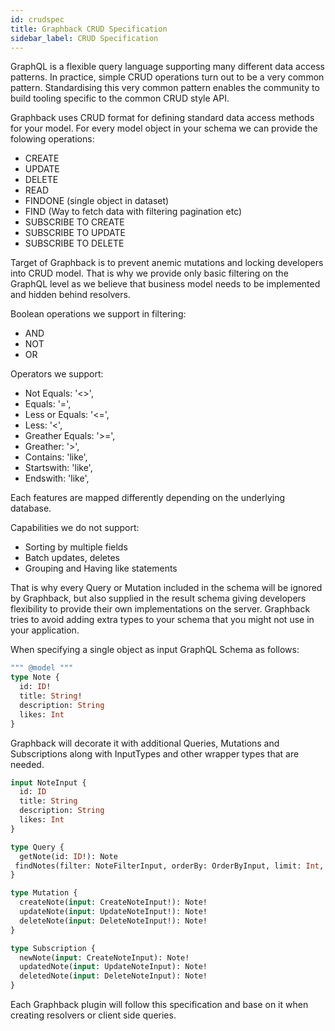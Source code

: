 ```yaml
---
id: crudspec
title: Graphback CRUD Specification
sidebar_label: CRUD Specification
---
```


GraphQL is a flexible query language supporting many different data access patterns. 
In practice, simple CRUD operations turn out to be a very common pattern. 
Standardising this very common pattern enables the community to build tooling specific to the common CRUD style API.

Graphback uses CRUD format for defining standard data access methods for your model. 
For every model object in your schema we can provide the folowing operations:

- CREATE
- UPDATE
- DELETE
- READ
- FINDONE (single object in dataset)
- FIND (Way to fetch data with filtering pagination etc)
- SUBSCRIBE TO CREATE
- SUBSCRIBE TO UPDATE
- SUBSCRIBE TO DELETE

Target of Graphback is to prevent anemic mutations and locking developers into CRUD model. 
That is why we provide only basic filtering on the GraphQL level as we believe that business model 
needs to be implemented and hidden behind resolvers. 

Boolean operations we support in filtering:
- AND
- NOT
- OR

Operators we support:
- Not Equals: '<>',
- Equals: '=',
- Less or Equals: '<=',
- Less: '<',
- Greather Equals: '>=',
- Greather: '>',
- Contains: 'like',
- Startswith: 'like',
- Endswith: 'like',

Each features are mapped differently depending on the underlying database.

Capabilities we do not support:

- Sorting by multiple fields
- Batch updates, deletes
- Grouping and Having like statements

That is why every Query or Mutation included in the schema will be ignored by Graphback, but also supplied in the result schema giving developers flexibility to provide their own implementations on the server. Graphback tries to avoid adding extra types to your schema that you might not use in your application.

When specifying a single object as input GraphQL Schema as follows:

```graphql
""" @model """
type Note {
  id: ID!
  title: String!
  description: String
  likes: Int
}
```

Graphback will decorate it with additional Queries, Mutations and Subscriptions along with InputTypes and other wrapper types that are needed.

```graphql
input NoteInput {
  id: ID
  title: String
  description: String
  likes: Int
}

type Query {
  getNote(id: ID!): Note
 findNotes(filter: NoteFilterInput, orderBy: OrderByInput, limit: Int, offset: Int): NoteResultList!
} 

type Mutation {
  createNote(input: CreateNoteInput!): Note!
  updateNote(input: UpdateNoteInput!): Note!
  deleteNote(input: DeleteNoteInput!): Note!
} 

type Subscription {
  newNote(input: CreateNoteInput): Note!
  updatedNote(input: UpdateNoteInput): Note!
  deletedNote(input: DeleteNoteInput): Note!
} 
```

Each Graphback plugin will follow this specification and base on it when creating resolvers or client side queries.